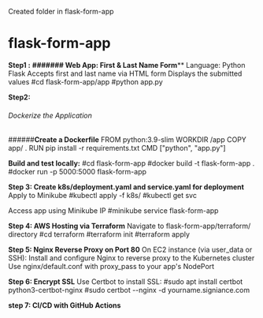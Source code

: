 Created folder in flask-form-app

# flask-form-app
**Step1 :**
**####### Web App: First & Last Name Form****
Language: Python Flask
Accepts first and last name via HTML form
Displays the submitted values
#cd flask-form-app/app
#python app.py

 **Step2:**
 ###### Dockerize the Application #############
 ######**Create a Dockerfile**
FROM python:3.9-slim
WORKDIR /app
COPY app/ .
RUN pip install -r requirements.txt
CMD ["python", "app.py"]

**Build and test locally:** 
#cd flask-form-app
#docker build -t flask-form-app .
#docker run -p 5000:5000 flask-form-app

**Step 3: Create k8s/deployment.yaml and service.yaml for deployment**
Apply to Minikube
#kubectl apply -f k8s/
#kubectl get svc

Access app using Minikube IP 
#minikube service flask-form-app

**Step 4: AWS Hosting via Terraform**
Navigate to flask-form-app/terraform/ directory
#cd terraform
#terraform init
#terraform apply

**Step 5: Nginx Reverse Proxy on Port 80**
On EC2 instance (via user_data or SSH):
Install and configure Nginx to reverse proxy to the Kubernetes cluster
Use nginx/default.conf with proxy_pass to your app's NodePort

**Step 6: Encrypt SSL**
Use Certbot to install SSL:
#sudo apt install certbot python3-certbot-nginx
#sudo certbot --nginx -d yourname.signiance.com

**step 7: CI/CD with GitHub Actions**
